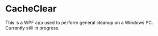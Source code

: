 # CacheClear

This is a WPF app used to perform general cleanup on a Windows PC. Currently still in progress. 
